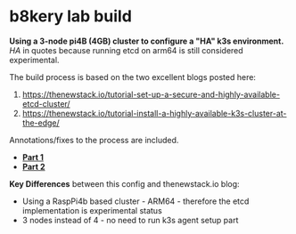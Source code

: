 # b8kery lab build

**Using a 3-node pi4B (4GB) cluster to configure a "HA" k3s environment.** *HA* in quotes because running etcd on arm64 is still considered experimental.

The build process is based on the two excellent blogs posted here:

1. https://thenewstack.io/tutorial-set-up-a-secure-and-highly-available-etcd-cluster/
2. https://thenewstack.io/tutorial-install-a-highly-available-k3s-cluster-at-the-edge/

Annotations/fixes to the process are included.

* **[Part 1](https://github.com/kcalmond/b8kery/blob/master/part1_OS_etcd.md)**
* **[Part 2](https://github.com/kcalmond/b8kery/blob/master/part2_k3s.md)**

**Key Differences** between this config and thenewstack.io blog:
* Using a RaspPi4b based cluster - ARM64 - therefore the etcd implementation is experimental status
* 3 nodes instead of 4 - no need to run k3s agent setup part
